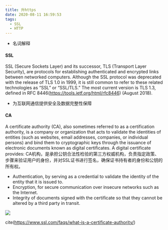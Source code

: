```yaml
---
title: 升https
date: 2020-08-11 16:59:53
tags:
  - SSL
  - HTTP
---
```


* 名词解释

#### SSL
SSL (Secure Sockets Layer) and its successor, TLS (Transport Layer Security), are protocols for establishing authenticated and encrypted links between networked computers. Although the SSL protocol was deprecated with the release of TLS 1.0 in 1999, it is still common to refer to these related technologies as “SSL” or “SSL/TLS.” The most current version is TLS 1.3, defined in RFC 8446(https://tools.ietf.org/html/rfc8446) (August 2018).
- 为互联网通信提供安全及数据完整性保障

#### CA
A certificate authority (CA), also sometimes referred to as a certification authority, is a company or organization that acts to validate the identities of entities (such as websites, email addresses, companies, or individual persons) and bind them to cryptographic keys through the issuance of electronic documents known as digital certificates. A digital certificate provides:
CA机构，是承担公钥合法性检验的第三方权威机构，负责指定政策、步骤来验证用户的身份，并对SSL证书进行签名，确保证书持有者的身份和公钥的所有权。

- Authentication, by serving as a credential to validate the identity of the entity that it is issued to.
- Encryption, for secure communication over insecure networks such as the Internet.
- Integrity of documents signed with the certificate so that they cannot be altered by a third party in transit.


![](ca-diagram-b.png)

cite(https://www.ssl.com/faqs/what-is-a-certificate-authority/)
